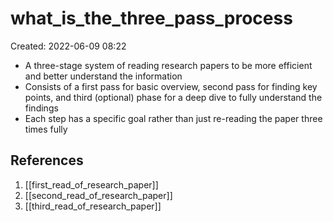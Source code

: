 # what_is_the_three_pass_process
Created: 2022-06-09 08:22

- A three-stage system of reading research papers to be more efficient and better understand the information
- Consists of a first pass for basic overview, second pass for finding key points, and third (optional) phase for a deep dive to fully understand the findings
- Each step has a specific goal rather than just re-reading the paper three times fully

## References
1. [[first_read_of_research_paper]]
2. [[second_read_of_research_paper]]
3. [[third_read_of_research_paper]]
